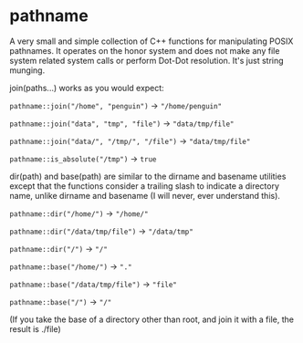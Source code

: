 # pathname

A very small and simple collection of C++ functions for manipulating POSIX pathnames. It operates on
the honor system and does not make any file system related system calls or perform Dot-Dot
resolution. It's just string munging.

join(paths...) works as you would expect:

`pathname::join("/home", "penguin")` -> `"/home/penguin"`

`pathname::join("data", "tmp", "file")` -> `"data/tmp/file"`

`pathname::join("data/", "/tmp/", "/file")` -> `"data/tmp/file"`

`pathname::is_absolute("/tmp")` -> `true`

dir(path) and base(path) are similar to the dirname and basename utilities except that the functions
consider a trailing slash to indicate a directory name, unlike dirname and basename (I will never,
ever understand this).

`pathname::dir("/home/")` -> `"/home/"`

`pathname::dir("/data/tmp/file")` -> `"/data/tmp"`

`pathname::dir("/")` -> `"/"`


`pathname::base("/home/")` -> `"."`

`pathname::base("/data/tmp/file")` -> `"file"`

`pathname::base("/")` -> `"/"`

(If you take the base of a directory other than root, and join it with a file, the result is ./file)
